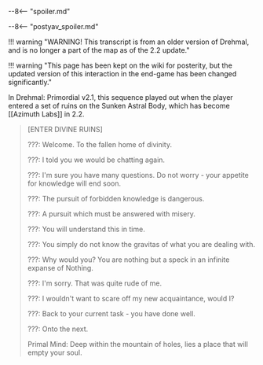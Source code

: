 --8<-- "spoiler.md"

--8<-- "postyav_spoiler.md"

!!! warning "WARNING! This transcript is from an older version of Drehmal, and is no longer a part of the map as of the 2.2 update."

!!! warning "This page has been kept on the wiki for posterity, but the updated version of this interaction in the end-game has been changed significantly."

In Drehmal: Primordial v2.1, this sequence played out when the player entered a set of ruins on the Sunken Astral Body, which has become [[Azimuth Labs]] in 2.2.

> \[ENTER DIVINE RUINS\]
>
> ???: Welcome. To the fallen home of divinity.
>
> ???: I told you we would be chatting again.
>
> ???: I'm sure you have many questions. Do not worry - your appetite for knowledge will end soon.
>
> ???: The pursuit of forbidden knowledge is dangerous.
>
> ???: A pursuit which must be answered with misery.
>
> ???: You will understand this in time.
>
> ???: You simply do not know the gravitas of what you are dealing with.
>
> ???: Why would you? You are nothing but a speck in an infinite expanse of Nothing.
>
> ???: I'm sorry. That was quite rude of me.
>
> ???: I wouldn't want to scare off my new acquaintance, would I?
>
> ???: Back to your current task - you have done well.
>
> ???: Onto the next.
>
> Primal Mind: Deep within the mountain of holes, lies a place that will empty your soul.
